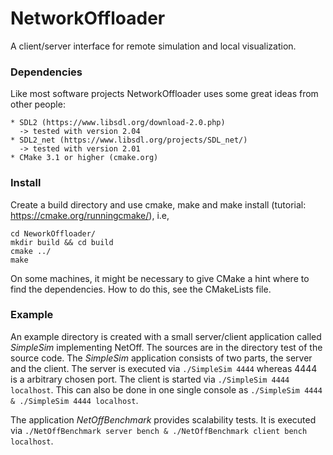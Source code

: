 # NetworkOffloader
A client/server interface for remote simulation and local visualization.

### Dependencies

Like most software projects NetworkOffloader uses some great ideas from other people:

    * SDL2 (https://www.libsdl.org/download-2.0.php) 
      -> tested with version 2.04
    * SDL2_net (https://www.libsdl.org/projects/SDL_net/)
      -> tested with version 2.01
    * CMake 3.1 or higher (cmake.org)

### Install

  Create a build directory and use cmake, make and make install (tutorial: https://cmake.org/runningcmake/), i.e, 
  ```
  cd NeworkOffloader/
  mkdir build && cd build
  cmake ../
  make
  ```

  On some machines, it might be necessary to give CMake a hint where to find the dependencies. How to do this, see the 
  CMakeLists file.

### Example

  An example directory is created with a small server/client application called *SimpleSim* implementing NetOff. The sources are in the directory test of the source code. The *SimpleSim* application consists of two parts, the server and the client. The server is executed via `./SimpleSim 4444` whereas 4444 is a arbitrary chosen port. The client is started via `./SimpleSim 4444 localhost`.
This can also be done in one single console as `./SimpleSim 4444 & ./SimpleSim 4444 localhost`.

The application *NetOffBenchmark* provides scalability tests. It is executed via `./NetOffBenchmark server bench & ./NetOffBenchmark client bench localhost`.
